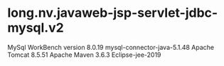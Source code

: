 # long.nv.javaweb-jsp-servlet-jdbc-mysql.v2
MySql WorkBench version 8.0.19 mysql-connector-java-5.1.48 Apache Tomcat 8.5.51 Apache Maven 3.6.3 Eclipse-jee-2019
